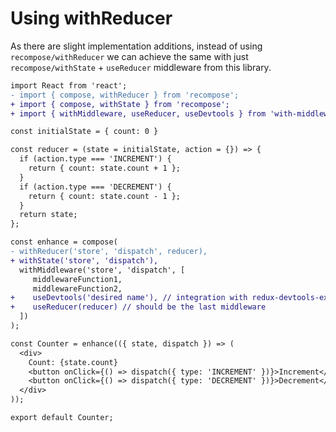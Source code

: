 # Using withReducer

As there are slight implementation additions, instead of
using `recompose/withReducer` we can achieve the same with
just `recompose/withState` + `useReducer` middleware
from this library.

```diff
import React from 'react';
- import { compose, withReducer } from 'recompose';
+ import { compose, withState } from 'recompose';
+ import { withMiddleware, useReducer, useDevtools } from 'with-middleware';

const initialState = { count: 0 }

const reducer = (state = initialState, action = {}) => {
  if (action.type === 'INCREMENT') {
    return { count: state.count + 1 };
  }
  if (action.type === 'DECREMENT') {
    return { count: state.count - 1 };
  }
  return state;
};

const enhance = compose(
- withReducer('store', 'dispatch', reducer),
+ withState('store', 'dispatch'),
  withMiddleware('store', 'dispatch', [
     middlewareFunction1,
     middlewareFunction2,
+    useDevtools('desired name'), // integration with redux-devtools-extension
+    useReducer(reducer) // should be the last middleware
  ])
);

const Counter = enhance(({ state, dispatch }) => (
  <div>
    Count: {state.count}
    <button onClick={() => dispatch({ type: 'INCREMENT' })}>Increment</button>
    <button onClick={() => dispatch({ type: 'DECREMENT' })}>Decrement</button>
  </div>
));

export default Counter;
```
